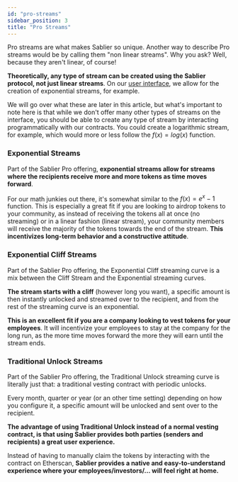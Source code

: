 ```yaml
---
id: "pro-streams"
sidebar_position: 3
title: "Pro Streams"
---
```


Pro streams are what makes Sablier so unique. Another way to describe Pro streams would be by calling them "non linear
streams". Why you ask? Well, because they aren't linear, of course!

**Theoretically, any type of stream can be created using the Sablier protocol, not just linear streams**. On our
[user interface](https://app.sablier.com), we allow for the creation of exponential streams, for example.

We will go over what these are later in this article, but what's important to note here is that while we don't offer
many other types of streams on the interface, you should be able to create any type of stream by interacting
programmatically with our contracts. You could create a logarithmic stream, for example, which would more or less follow
the $f(x) = log(x)$ function.

### Exponential Streams

Part of the Sablier Pro offering, **exponential streams allow for streams where the recipients receive more and more
tokens as time moves forward**.

For our math junkies out there, it's somewhat similar to the $f(x) = e^x - 1$ function. This is especially a great fit
if you are looking to airdrop tokens to your community, as instead of receiving the tokens all at once (no streaming) or
in a linear fashion (linear stream), your community members will receive the majority of the tokens towards the end of
the stream. **This incentivizes long-term behavior and a constructive attitude**.

### Exponential Cliff Streams

Part of the Sablier Pro offering, the Exponential Cliff streaming curve is a mix between the Cliff Stream and the
Exponential streaming curves.

**The stream starts with a cliff** (however long you want), a specific amount is then instantly unlocked and streamed
over to the recipient, and from the rest of the streaming curve is an exponential.

**This is an excellent fit if you are a company looking to vest tokens for your employees**. It will incentivize your
employees to stay at the company for the long run, as the more time moves forward the more they will earn until the
stream ends.

### Traditional Unlock Streams

Part of the Sablier Pro offering, the Traditional Unlock streaming curve is literally just that: a traditional vesting
contract with periodic unlocks.

Every month, quarter or year (or an other time setting) depending on how you configure it, a specific amount will be
unlocked and sent over to the recipient.

**The advantage of using Traditional Unlock instead of a normal vesting contract, is that using Sablier provides both
parties (senders and recipients) a great user experience.**

Instead of having to manually claim the tokens by interacting with the contract on Etherscan, **Sablier provides a
native and easy-to-understand experience where your employees/investors/… will feel right at home.**
